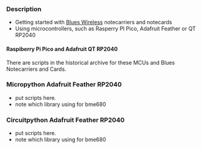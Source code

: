 ### Description
* Getting started with [Blues Wireless](https://blues.io) notecarriers and notecards
* Using microcontrollers, such as Rasperry PI Pico, Adafruit Feather or QT RP2040

#### Raspiberry Pi Pico and Adafruit QT RP2040
There are scripts in the historical archive for these MCUs and Blues Notecarriers and Cards.

### Micropython Adafruit Feather RP2040
* put scripts here.
* note which library using for bme680

### Circuitpython Adafruit Feather RP2040
* put scripts here.
* note which library using for bme680

